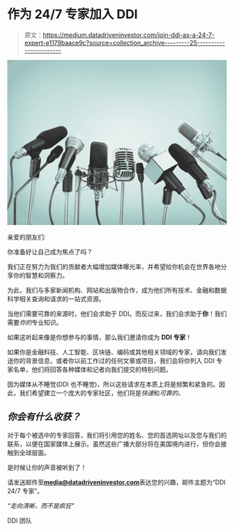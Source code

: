 # 作为 24/7 专家加入 DDI

> 原文：<https://medium.datadriveninvestor.com/join-ddi-as-a-24-7-expert-e1179baace9c?source=collection_archive---------25----------------------->

![](img/11e274c543ed80ae10e1e1caba1bef40.png)

亲爱的朋友们:

你准备好让自己成为焦点了吗？

我们正在努力为我们的贡献者大幅增加媒体曝光率，并希望给你机会在世界各地分享你的智慧和洞察力。

为此，我们与多家新闻机构、网站和出版物合作，成为他们所有技术、金融和数据科学相关查询和请求的一站式资源。

当他们需要可靠的来源时，他们会求助于 DDI。而反过来，我们会求助于**你**！我们需要*你的*专业知识。

如果这听起来像是你想参与的事情，那么我们邀请你成为 **DDI 专家**！

如果你是金融科技、人工智能、区块链、编码或其他相关领域的专家，请向我们发送你的背景信息，或者你以前工作过的任何文章或项目，我们会将你列入 DDI 专家名单，他们将回答各种媒体和记者向我们提交的特别问题。

因为媒体从不睡觉(DDI 也不睡觉)，所以这些请求在本质上将是频繁和紧急的。因此，我们希望建立一个庞大的专家社区，他们将是*快速*和*可靠的。*

## *你会有什么收获？*

对于每个被选中的专家回答，我们将引用您的姓名、您的首选网址以及您与我们的联系，以便在国家媒体上展示。虽然这些广播大部分将在美国境内进行，但你会接触到全球层面。

是时候让你的声音被听到了！

请发送邮件至[**media@datadriveninvestor.com**](mailto:media@datadriveninvestor.com)表达您的兴趣，邮件主题为“DDI 24/7 专家”。

*“走向清晰，而不是疯狂”*

DDI 团队